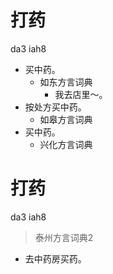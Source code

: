 # 打药
da3 iah8
+ 买中药。
  * 如东方言词典
    - 我去店里～。
+ 按处方买中药。
  * 如皋方言词典
+ 买中药。
  * 兴化方言词典


# 打药
da3 iah8
> 泰州方言词典2
- 去中药房买药。